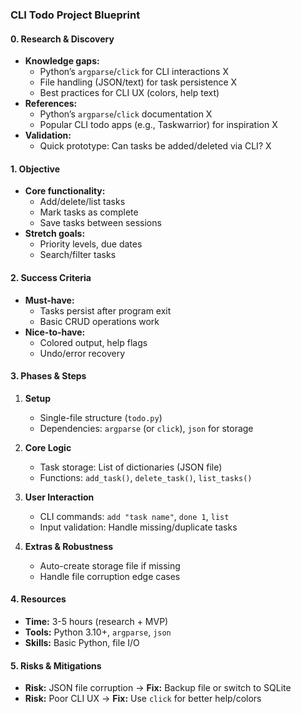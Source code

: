 

### **CLI Todo Project Blueprint**  
#### **0. Research & Discovery**  
- **Knowledge gaps:**  
  - Python’s `argparse`/`click` for CLI interactions X 
  - File handling (JSON/text) for task persistence   X
  - Best practices for CLI UX (colors, help text)    
- **References:**  
  - Python’s `argparse`/`click` documentation        X
  - Popular CLI todo apps (e.g., Taskwarrior) for inspiration  X
- **Validation:**  
  - Quick prototype: Can tasks be added/deleted via CLI?  X

#### **1. Objective**  
- **Core functionality:**  
  - Add/delete/list tasks  
  - Mark tasks as complete  
  - Save tasks between sessions  
- **Stretch goals:**  
  - Priority levels, due dates  
  - Search/filter tasks  

#### **2. Success Criteria**  
- **Must-have:**  
  - Tasks persist after program exit  
  - Basic CRUD operations work  
- **Nice-to-have:**  
  - Colored output, help flags  
  - Undo/error recovery  

#### **3. Phases & Steps**  
1. **Setup**  
   - Single-file structure (`todo.py`)  
   - Dependencies: `argparse` (or `click`), `json` for storage  

2. **Core Logic**  
   - Task storage: List of dictionaries (JSON file)  
   - Functions: `add_task()`, `delete_task()`, `list_tasks()`  

3. **User Interaction**  
   - CLI commands: `add "task name"`, `done 1`, `list`  
   - Input validation: Handle missing/duplicate tasks  

4. **Extras & Robustness**  
   - Auto-create storage file if missing  
   - Handle file corruption edge cases  

#### **4. Resources**  
- **Time:** 3-5 hours (research + MVP)  
- **Tools:** Python 3.10+, `argparse`, `json`  
- **Skills:** Basic Python, file I/O  

#### **5. Risks & Mitigations**  
- **Risk:** JSON file corruption → **Fix:** Backup file or switch to SQLite  
- **Risk:** Poor CLI UX → **Fix:** Use `click` for better help/colors  

